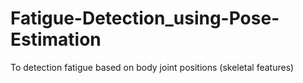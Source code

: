 # Fatigue-Detection_using-Pose-Estimation
To detection fatigue based on body joint positions (skeletal features)
